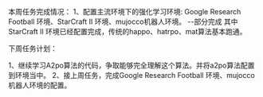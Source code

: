 本周任务完成情况：
1、配置主流环境下的强化学习环境: Google Research Football 环境、StarCraft II 环境、mujocco机器人环境。  --部分完成
其中StarCraft II 环境已经配置完成，传统的happo、hatrpo、mat算法基本跑通。



下周任务计划：

1、继续学习A2po算法的代码，争取能够完全理解这个算法。并将a2po算法配置到环境当中。
2、接上周任务，完成Google Research Football 环境、mujocco机器人环境的配置。